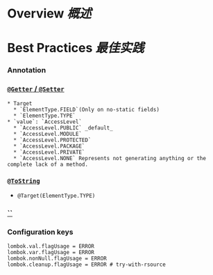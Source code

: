 # Overview _概述_

# Best Practices _最佳实践_


### Annotation

### [`@Getter` / `@Setter`](./features/05%20GetterSetter.md)
    * Target
      * `ElementType.FIELD`(Only on no-static fields)
      * `ElementType.TYPE`
    * `value`: `AccessLevel`
      * `AccessLevel.PUBLIC` _default_
      * `AccessLevel.MODULE`
      * `AccessLevel.PROTECTED`
      * `AccessLevel.PACKAGE`
      * `AccessLevel.PRIVATE`
      * `AccessLevel.NONE` Represents not generating anything or the complete lack of a method.
      
### [`@ToString`](./features/06%20ToString.md)
  * `@Target(ElementType.TYPE)`

### [``]()

### Configuration keys


```lombok.config
lombok.val.flagUsage = ERROR
lombok.var.flagUsage = ERROR
lombok.nonNull.flagUsage = ERROR
lombok.cleanup.flagUsage = ERROR # try-with-rsource
```
